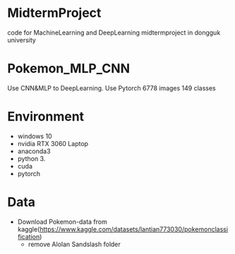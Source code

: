 # MidtermProject
code for MachineLearning and DeepLearning midtermproject in dongguk university

# Pokemon_MLP_CNN
Use CNN&MLP to DeepLearning.
Use Pytorch
6778 images
149 classes

# Environment
- windows 10
- nvidia RTX 3060 Laptop
- anaconda3
- python 3.
- cuda
- pytorch

# Data
- Download Pokemon-data from kaggle(https://www.kaggle.com/datasets/lantian773030/pokemonclassification)
  * remove Alolan Sandslash folder
